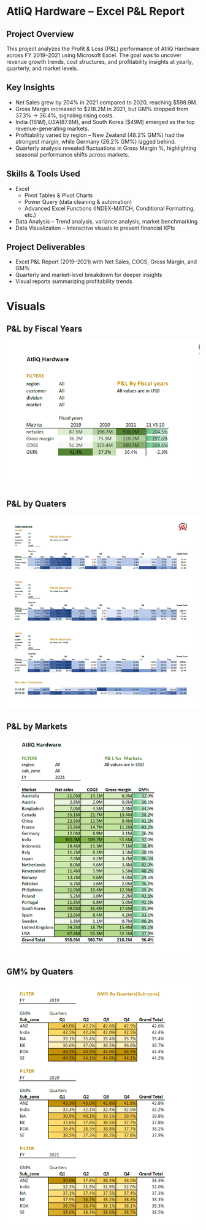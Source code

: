 # AtliQ Hardware – Excel P&L Report
## Project Overview
This project analyzes the Profit & Loss (P&L) performance of AtliQ Hardware across FY 2019–2021 using Microsoft Excel. The goal was to uncover revenue growth trends, cost structures, and profitability insights at yearly, quarterly, and market levels.
## Key Insights
- Net Sales grew by 204% in 2021 compared to 2020, reaching $598.9M.
- Gross Margin increased to $218.2M in 2021, but GM% dropped from 37.3% → 36.4%, signaling rising costs.
- India ($161M), USA ($87.8M), and South Korea ($49M) emerged as the top revenue-generating markets.
- Profitability varied by region – New Zealand (48.2% GM%) had the strongest margin, while Germany (26.2% GM%) lagged behind.
- Quarterly analysis revealed fluctuations in Gross Margin %, highlighting seasonal performance shifts across markets.
## Skills & Tools Used
- Excel
    - Pivot Tables & Pivot Charts
    - Power Query (data cleaning & automation)
    - Advanced Excel Functions (INDEX-MATCH, Conditional Formatting, etc.)
 - Data Analysis – Trend analysis, variance analysis, market benchmarking
 -  Data Visualization – Interactive visuals to present financial KPIs
## Project Deliverables
   - Excel P&L Report (2019–2021) with Net Sales, COGS, Gross Margin, and GM%
   - Quarterly and market-level breakdown for deeper insights
   - Visual reports summarizing profitability trends 
# Visuals
## P&L by Fiscal Years
![P&l Report](https://github.com/Shahna-k25/Excel-Sales-_Analysis/blob/main/p%26l%20fiscal%20year.png)
##  P&L by Quaters
![P&l  by quater](https://github.com/Shahna-k25/Excel-Sales-_Analysis/blob/main/p%26l%20by%20quaters.png)
## P&L by Markets
![P&l  by market](https://github.com/Shahna-k25/Excel-Sales-_Analysis/blob/main/P%26l%20by%20market.png)
## GM% by Quaters 
![gm% by quaters](https://github.com/Shahna-k25/Excel-Sales-_Analysis/blob/main/Gm%25%20by%20quaters.png)

